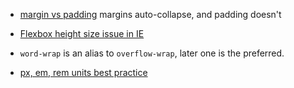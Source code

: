 - [margin vs padding](https://stackoverflow.com/questions/2189452/when-to-use-margin-vs-padding-in-css) margins auto-collapse, and padding doesn't

- [Flexbox height size issue in IE](https://github.com/philipwalton/flexbugs/issues/75)

- `word-wrap` is an alias to `overflow-wrap`, later one is the preferred.

- [px, em, rem units best practice](https://gist.github.com/basham/2175a16ab7c60ce8e001)
